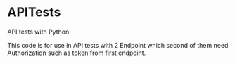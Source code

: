 # APITests
API tests with Python


This code is for use in API tests with 2 Endpoint which second of them need Authorization such as token from first endpoint.
